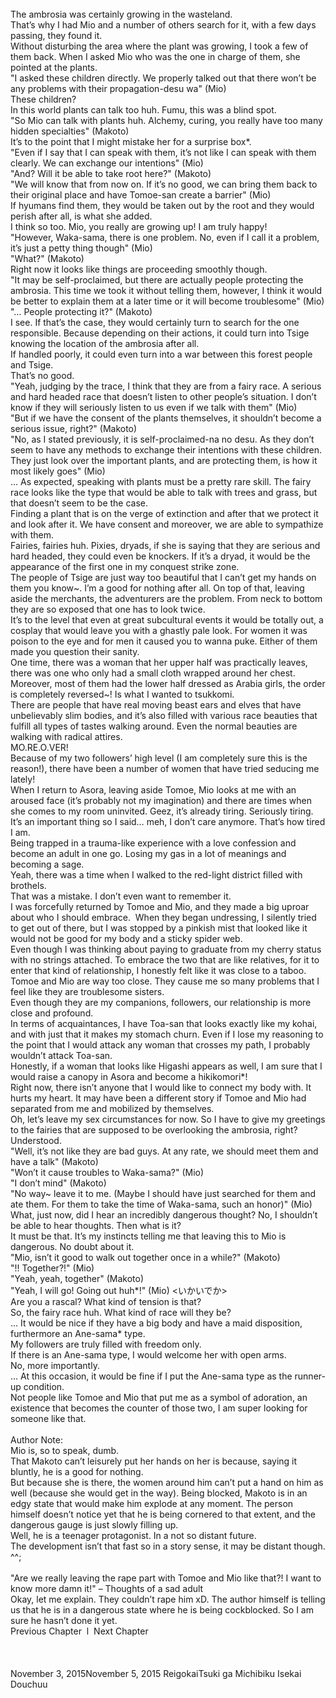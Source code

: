 <br/>
The ambrosia was certainly growing in the wasteland.<br/>
That’s why I had Mio and a number of others search for it, with a few days passing, they found it.<br/>
Without disturbing the area where the plant was growing, I took a few of them back. When I asked Mio who was the one in charge of them, she pointed at the plants.<br/>
"I asked these children directly. We properly talked out that there won’t be any problems with their propagation-desu wa" (Mio)<br/>
These children?<br/>
In this world plants can talk too huh. Fumu, this was a blind spot.<br/>
"So Mio can talk with plants huh. Alchemy, curing, you really have too many hidden specialties" (Makoto)<br/>
It’s to the point that I might mistake her for a surprise box*. <TN: or Jack in the box, but not sure if that’s accurate><br/>
"Even if I say that I can speak with them, it’s not like I can speak with them clearly. We can exchange our intentions" (Mio)<br/>
"And? Will it be able to take root here?" (Makoto)<br/>
"We will know that from now on. If it’s no good, we can bring them back to their original place and have Tomoe-san create a barrier" (Mio)<br/>
If hyumans find them, they would be taken out by the root and they would perish after all, is what she added.<br/>
I think so too. Mio, you really are growing up! I am truly happy!<br/>
"However, Waka-sama, there is one problem. No, even if I call it a problem, it’s just a petty thing though" (Mio)<br/>
"What?" (Makoto)<br/>
Right now it looks like things are proceeding smoothly though.<br/>
"It may be self-proclaimed, but there are actually people protecting the ambrosia. This time we took it without telling them, however, I think it would be better to explain them at a later time or it will become troublesome" (Mio)<br/>
"… People protecting it?" (Makoto)<br/>
I see. If that’s the case, they would certainly turn to search for the one responsible. Because depending on their actions, it could turn into Tsige knowing the location of the ambrosia after all.<br/>
If handled poorly, it could even turn into a war between this forest people and Tsige.<br/>
That’s no good.<br/>
"Yeah, judging by the trace, I think that they are from a fairy race. A serious and hard headed race that doesn’t listen to other people’s situation. I don’t know if they will seriously listen to us even if we talk with them" (Mio)<br/>
"But if we have the consent of the plants themselves, it shouldn’t become a serious issue, right?" (Makoto)<br/>
"No, as I stated previously, it is self-proclaimed-na no desu. As they don’t seem to have any methods to exchange their intentions with these children. They just look over the important plants, and are protecting them, is how it most likely goes" (Mio)<br/>
… As expected, speaking with plants must be a pretty rare skill. The fairy race looks like the type that would be able to talk with trees and grass, but that doesn’t seem to be the case.<br/>
Finding a plant that is on the verge of extinction and after that we protect it and look after it. We have consent and moreover, we are able to sympathize with them.<br/>
Fairies, fairies huh. Pixies, dryads, if she is saying that they are serious and hard headed, they could even be knockers. If it’s a dryad, it would be the appearance of the first one in my conquest strike zone.<br/>
The people of Tsige are just way too beautiful that I can’t get my hands on them you know~. I’m a good for nothing after all. On top of that, leaving aside the merchants, the adventurers are the problem. From neck to bottom they are so exposed that one has to look twice.<br/>
It’s to the level that even at great subcultural events it would be totally out, a cosplay that would leave you with a ghastly pale look. For women it was poison to the eye and for men it caused you to wanna puke. Either of them made you question their sanity.<br/>
One time, there was a woman that her upper half was practically leaves, there was one who only had a small cloth wrapped around her chest. Moreover, most of them had the lower half dressed as Arabia girls, the order is completely reversed~! Is what I wanted to tsukkomi.<br/>
There are people that have real moving beast ears and elves that have unbelievably slim bodies, and it’s also filled with various race beauties that fulfill all types of tastes walking around. Even the normal beauties are walking with radical attires.<br/>
MO.RE.O.VER!<br/>
Because of my two followers’ high level (I am completely sure this is the reason!), there have been a number of women that have tried seducing me lately!<br/>
When I return to Asora, leaving aside Tomoe, Mio looks at me with an aroused face (it’s probably not my imagination) and there are times when she comes to my room uninvited. Geez, it’s already tiring. Seriously tiring. It’s an important thing so I said… meh, I don’t care anymore. That’s how tired I am.<br/>
Being trapped in a trauma-like experience with a love confession and become an adult in one go. Losing my gas in a lot of meanings and becoming a sage.<br/>
Yeah, there was a time when I walked to the red-light district filled with brothels.<br/>
That was a mistake. I don’t even want to remember it.<br/>
I was forcefully returned by Tomoe and Mio, and they made a big uproar about who I should embrace.  When they began undressing, I silently tried to get out of there, but I was stopped by a pinkish mist that looked like it would not be good for my body and a sticky spider web.<br/>
Even though I was thinking about paying to graduate from my cherry status with no strings attached. To embrace the two that are like relatives, for it to enter that kind of relationship, I honestly felt like it was close to a taboo. Tomoe and Mio are way too close. They cause me so many problems that I feel like they are troublesome sisters.<br/>
Even though they are my companions, followers, our relationship is more close and profound.<br/>
In terms of acquaintances, I have Toa-san that looks exactly like my kohai, and with just that it makes my stomach churn. Even if I lose my reasoning to the point that I would attack any woman that crosses my path, I probably wouldn’t attack Toa-san.<br/>
Honestly, if a woman that looks like Higashi appears as well, I am sure that I would raise a canopy in Asora and become a hikikomori*! <TN: shut-in><br/>
Right now, there isn’t anyone that I would like to connect my body with. It hurts my heart. It may have been a different story if Tomoe and Mio had separated from me and mobilized by themselves.<br/>
Oh, let’s leave my sex circumstances for now. So I have to give my greetings to the fairies that are supposed to be overlooking the ambrosia, right? Understood.<br/>
"Well, it’s not like they are bad guys. At any rate, we should meet them and have a talk" (Makoto)<br/>
"Won’t it cause troubles to Waka-sama?" (Mio)<br/>
"I don’t mind" (Makoto)<br/>
"No way~ leave it to me. (Maybe I should have just searched for them and ate them. For them to take the time of Waka-sama, such an honor)" (Mio)<br/>
What, just now, did I hear an incredibly dangerous thought? No, I shouldn’t be able to hear thoughts. Then what is it?<br/>
It must be that. It’s my instincts telling me that leaving this to Mio is dangerous. No doubt about it.<br/>
"Mio, isn’t it good to walk out together once in a while?" (Makoto)<br/>
"!! Together?!" (Mio)<br/>
"Yeah, yeah, together" (Makoto)<br/>
"Yeah, I will go! Going out huh*!" (Mio) <いかいでか> <TN: she uses a jargon I don’t understand><br/>
Are you a rascal? What kind of tension is that?<br/>
So, the fairy race huh. What kind of race will they be?<br/>
… It would be nice if they have a big body and have a maid disposition, furthermore an Ane-sama* type. <TN: older sis><br/>
My followers are truly filled with freedom only.<br/>
If there is an Ane-sama type, I would welcome her with open arms.<br/>
No, more importantly.<br/>
… At this occasion, it would be fine if I put the Ane-sama type as the runner-up condition.<br/>
Not people like Tomoe and Mio that put me as a symbol of adoration, an existence that becomes the counter of those two, I am super looking for someone like that.<br/>
<br/>
Author Note:<br/>
Mio is, so to speak, dumb.<br/>
That Makoto can’t leisurely put her hands on her is because, saying it bluntly, he is a good for nothing.<br/>
But because she is there, the women around him can’t put a hand on him as well (because she would get in the way). Being blocked, Makoto is in an edgy state that would make him explode at any moment. The person himself doesn’t notice yet that he is being cornered to that extent, and the dangerous gauge is just slowly filling up.<br/>
Well, he is a teenager protagonist. In a not so distant future.<br/>
The development isn’t that fast so in a story sense, it may be distant though. ^^;<br/>
<br/>
"Are we really leaving the rape part with Tomoe and Mio like that?! I want to know more damn it!" – Thoughts of a sad adult<br/>
Okay, let me explain. They couldn’t rape him xD. The author himself is telling us that he is in a dangerous state where he is being cockblocked. So I am sure he hasn’t done it yet.<br/>
Previous Chapter  l  Next Chapter<br/>
<br/>
<br/>
<br/>
November 3, 2015November 5, 2015 ReigokaiTsuki ga Michibiku Isekai Douchuu <br/>
<br/>
<br/>
